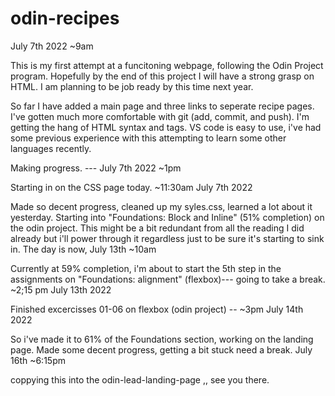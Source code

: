 # odin-recipes

July 7th 2022 ~9am

This is my first attempt at a funcitoning webpage, following the Odin Project program.
Hopefully by the end of this project I will have a strong grasp on HTML.
I am planning to be job ready by this time next year.

So far I have added a main page and three links to seperate recipe pages.
I've gotten much more comfortable with git (add, commit, and push).
I'm getting the hang of HTML syntax and tags.
VS code is easy to use, i've had some previous experience with this attempting to learn some other languages recently.

Making progress. --- July 7th 2022 ~1pm


Starting in on the CSS page today.  ~11:30am July 7th 2022

Made so decent progress, cleaned up my syles.css, learned a lot about it yesterday.
Starting into "Foundations: Block and Inline" (51% completion) on the odin project.
This might be a bit redundant from all the reading I did already but i'll power 
through it regardless just to be sure it's starting to sink in.
The day is now, July 13th ~10am


Currently at 59% completion, i'm about to start the 5th step in the assignments on
"Foundations: alignment" (flexbox)--- going to take a break.  ~2;15 pm July 13th 2022

Finished excercisses 01-06 on flexbox (odin project) -- ~3pm July 14th 2022

So i've made it to 61% of the Foundations section, working on the landing page.
Made some decent progress, getting a bit stuck need a break.
July 16th ~6:15pm

coppying this into the odin-lead-landing-page ,, see you there.